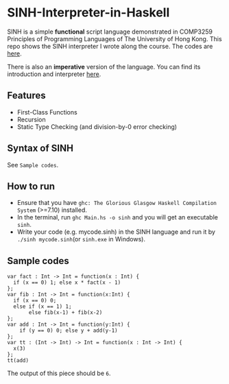 # SINH-Interpreter-in-Haskell
SINH is a simple **functional** script language demonstrated in COMP3259 Principles of Programming Languages of The University of Hong Kong.
This repo shows the SINH interpreter I wrote along the course. The codes are [here](sinh/).

There is also an **imperative** version of the language. You can find its introduction and interpreter [here](imperative/).

## Features
- First-Class Functions
- Recursion
- Static Type Checking (and division-by-0 error checking)

## Syntax of SINH
See `Sample codes`.

## How to run
- Ensure that you have `ghc: The Glorious Glasgow Haskell Compilation System` (>=7.10) installed.
- In the terminal, run `ghc Main.hs -o sinh` and you will get an executable `sinh`.
- Write your code (e.g. mycode.sinh) in the SINH language and run it by `./sinh mycode.sinh`(or `sinh.exe` in Windows).

## Sample codes

```javascipt
var fact : Int -> Int = function(x : Int) {
  if (x == 0) 1; else x * fact(x - 1)
};
var fib : Int -> Int = function(x:Int) {
  if (x == 0) 0;
  else if (x == 1) 1;
       else fib(x-1) + fib(x-2)
};
var add : Int -> Int = function(y:Int) {
    if (y == 0) 0; else y + add(y-1)
};
var tt : (Int -> Int) -> Int = function(x : Int -> Int) {
  x(3)
};
tt(add)
```

The output of this piece should be `6`.